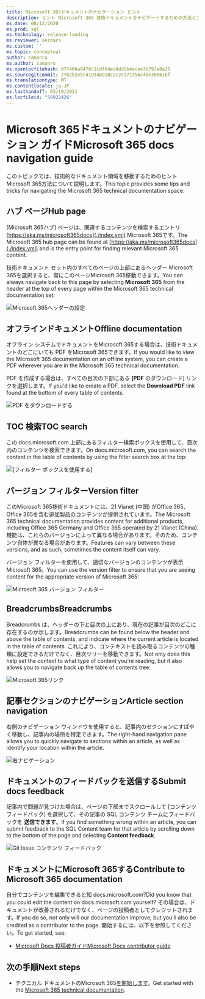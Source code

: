 ```yaml
---
title: Microsoft 365ドキュメントのナビゲーション ヒント
description: ヒント Microsoft 365 技術ドキュメントをナビゲートするための方法とコツ - ハブ ページ、目次、ヘッダー、パンくずの使い方、バージョン フィルターの使い方などについて説明します。
ms.date: 08/12/2020
ms.prod: sql
ms.technology: release-landing
ms.reviewer: serdars
ms.custom: ''
ms.topic: conceptual
author: samanro
ms.author: samanro
ms.openlocfilehash: 07f406a0470c1cdf64ed4dd2b4acee3b793a8a15
ms.sourcegitcommit: 27b2b2e5c41934b918cac2c171556c45e36661bf
ms.translationtype: MT
ms.contentlocale: ja-JP
ms.lasthandoff: 03/19/2021
ms.locfileid: "50922426"
---
```

# <a name="microsoft-365-docs-navigation-guide"></a><span data-ttu-id="ecd34-103">Microsoft 365ドキュメントのナビゲーション ガイド</span><span class="sxs-lookup"><span data-stu-id="ecd34-103">Microsoft 365 docs navigation guide</span></span>

<span data-ttu-id="ecd34-104">このトピックでは、技術的なドキュメント領域を移動するためのヒントMicrosoft 365方法について説明します。</span><span class="sxs-lookup"><span data-stu-id="ecd34-104">This topic provides some tips and tricks for navigating the Microsoft 365 technical documentation space.</span></span>  

## <a name="hub-page"></a><span data-ttu-id="ecd34-105">ハブ ページ</span><span class="sxs-lookup"><span data-stu-id="ecd34-105">Hub page</span></span>

<span data-ttu-id="ecd34-106">[Microsoft 365ハブ] ページは、関連するコンテンツを検索するエントリ [https://aka.ms/microsoft365docs](./index.yml) Microsoft 365です。</span><span class="sxs-lookup"><span data-stu-id="ecd34-106">The Microsoft 365 hub page can be found at [https://aka.ms/microsoft365docs](./index.yml) and is the entry point for finding relevant Microsoft 365 content.</span></span>

<span data-ttu-id="ecd34-107">技術ドキュメント セット内のすべてのページの上部にあるヘッダー  Microsoft 365を選択すると、常にこのページMicrosoft 365移動できます。</span><span class="sxs-lookup"><span data-stu-id="ecd34-107">You can always navigate back to this page by selecting **Microsoft 365** from the header at the top of every page within the Microsoft 365 technical documentation set:</span></span>

![Microsoft 365ヘッダーの設定](media/m365-header-cursor.png)

## <a name="offline-documentation"></a><span data-ttu-id="ecd34-109">オフラインドキュメント</span><span class="sxs-lookup"><span data-stu-id="ecd34-109">Offline documentation</span></span>

<span data-ttu-id="ecd34-110">オフライン システムでドキュメントをMicrosoft 365する場合は、技術ドキュメントのどこにいても PDF をMicrosoft 365できます。</span><span class="sxs-lookup"><span data-stu-id="ecd34-110">If you would like to view the Microsoft 365 documentation on an offline system, you can create a PDF wherever you are in the Microsoft 365 technical documentation.</span></span>

<span data-ttu-id="ecd34-111">PDF を作成する場合は、すべての目次の下部にある **[PDF** のダウンロード] リンクを選択します。</span><span class="sxs-lookup"><span data-stu-id="ecd34-111">If you'd like to create a PDF, select the **Download PDF** link found at the bottom of every table of contents.</span></span>

![PDF をダウンロードする](media/m365-download-pdf-cursor.png)

## <a name="toc-search"></a><span data-ttu-id="ecd34-113">TOC 検索</span><span class="sxs-lookup"><span data-stu-id="ecd34-113">TOC search</span></span> 
<span data-ttu-id="ecd34-114">この docs.microsoft.com 上部にあるフィルター検索ボックスを使用して、目次内のコンテンツを検索できます。</span><span class="sxs-lookup"><span data-stu-id="ecd34-114">On docs.microsoft.com, you can search the content in the table of contents by using the filter search box at the top:</span></span>

![[フィルター ボックスを使用する]](media/m365-filter-by-title.png)

## <a name="version-filter"></a><span data-ttu-id="ecd34-116">バージョン フィルター</span><span class="sxs-lookup"><span data-stu-id="ecd34-116">Version filter</span></span>
<span data-ttu-id="ecd34-117">このMicrosoft 365技術ドキュメントには、21 Vianet (中国) がOffice 365、Office 365を含む追加製品のコンテンツが提供されています。</span><span class="sxs-lookup"><span data-stu-id="ecd34-117">The Microsoft 365 technical documentation provides content for additional products, including Office 365 Germany and Office 365 operated by 21 Vianet (China).</span></span> <span data-ttu-id="ecd34-118">機能は、これらのバージョンによって異なる場合があります。そのため、コンテンツ自体が異なる場合があります。</span><span class="sxs-lookup"><span data-stu-id="ecd34-118">Features can vary between these versions, and as such, sometimes the content itself can vary.</span></span>

<span data-ttu-id="ecd34-119">バージョン フィルターを使用して、適切なバージョンのコンテンツが表示Microsoft 365。</span><span class="sxs-lookup"><span data-stu-id="ecd34-119">You can use the version filter to ensure that you are seeing content for the appropriate version of Microsoft 365:</span></span>

![Microsoft 365 バージョン フィルター](media/m365-version-filter.png)

## <a name="breadcrumbs"></a><span data-ttu-id="ecd34-121">Breadcrumbs</span><span class="sxs-lookup"><span data-stu-id="ecd34-121">Breadcrumbs</span></span>

<span data-ttu-id="ecd34-122">Breadcrumbs は、ヘッダーの下と目次の上にあり、現在の記事が目次のどこに存在するのか示します。</span><span class="sxs-lookup"><span data-stu-id="ecd34-122">Breadcrumbs can be found below the header and above the table of contents, and indicate where the current article is located in the table of contents.</span></span>  <span data-ttu-id="ecd34-123">これにより、コンテキストを読み取るコンテンツの種類に設定できるだけでなく、目次ツリーを移動できます。</span><span class="sxs-lookup"><span data-stu-id="ecd34-123">Not only does this help set the context to what type of content you're reading, but it also allows you to navigate back up the table of contents tree:</span></span>

![Microsoft 365リンク](media/m365-breadcrumb.png)

## <a name="article-section-navigation"></a><span data-ttu-id="ecd34-125">記事セクションのナビゲーション</span><span class="sxs-lookup"><span data-stu-id="ecd34-125">Article section navigation</span></span>

<span data-ttu-id="ecd34-126">右側のナビゲーション ウィンドウを使用すると、記事内のセクションにすばやく移動し、記事内の場所を特定できます。</span><span class="sxs-lookup"><span data-stu-id="ecd34-126">The right-hand navigation pane allows you to quickly navigate to sections within an article, as well as identify your location within the article.</span></span>  

![右ナビゲーション](media/m365-article-sections.png)

## <a name="submit-docs-feedback"></a><span data-ttu-id="ecd34-128">ドキュメントのフィードバックを送信する</span><span class="sxs-lookup"><span data-stu-id="ecd34-128">Submit docs feedback</span></span>

<span data-ttu-id="ecd34-129">記事内で問題が見つけた場合は、ページの下部までスクロールして [コンテンツ フィードバック] を選択して、その記事の SQL コンテンツ チームにフィードバックを **送信できます**。</span><span class="sxs-lookup"><span data-stu-id="ecd34-129">If you find something wrong within an article, you can submit feedback to the SQL Content team for that article by scrolling down to the bottom of the page and selecting **Content feedback**.</span></span>

![Git Issue コンテンツ フィードバック](media/m365-article-feedback.png)

## <a name="contribute-to-microsoft-365-documentation"></a><span data-ttu-id="ecd34-131">ドキュメントにMicrosoft 365する</span><span class="sxs-lookup"><span data-stu-id="ecd34-131">Contribute to Microsoft 365 documentation</span></span>

<span data-ttu-id="ecd34-132">自分でコンテンツを編集できると知 docs.microsoft.com?</span><span class="sxs-lookup"><span data-stu-id="ecd34-132">Did you know that you could edit the content on docs.microsoft.com yourself?</span></span> <span data-ttu-id="ecd34-133">その場合は、ドキュメントが改善されるだけでなく、ページの投稿者としてクレジットされます。</span><span class="sxs-lookup"><span data-stu-id="ecd34-133">If you do so, not only will our documentation improve, but you'll also be credited as a contributor to the page.</span></span> <span data-ttu-id="ecd34-134">開始するには、以下を参照してください。</span><span class="sxs-lookup"><span data-stu-id="ecd34-134">To get started, see:</span></span>

- [<span data-ttu-id="ecd34-135">Microsoft Docs 投稿者ガイド</span><span class="sxs-lookup"><span data-stu-id="ecd34-135">Microsoft Docs contributor guide</span></span>](/contribute/)

## <a name="next-steps"></a><span data-ttu-id="ecd34-136">次の手順</span><span class="sxs-lookup"><span data-stu-id="ecd34-136">Next steps</span></span>

- <span data-ttu-id="ecd34-137">テクニカル ドキュメントのMicrosoft 365[を開始します](index.yml)。</span><span class="sxs-lookup"><span data-stu-id="ecd34-137">Get started with the [Microsoft 365 technical documentation](index.yml).</span></span>
